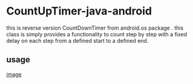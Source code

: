 # CountUpTimer-java-android
this is reverse version CountDownTimer from android.os package .
this class is simply provides a functionality to count step by step with a fixed delay on each step from a defined start to a defined end.

## usage
[image](resources/usage1)
